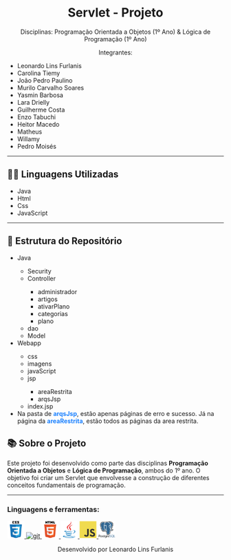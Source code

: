 <h1 align="center">Servlet - Projeto</h1>

<p align="center">
  Disciplinas: Programação Orientada a Objetos (1º Ano) & Lógica de Programação (1º Ano)
</p>

<p align="center">
  Integrantes:
  <ul>
    <li>Leonardo Lins Furlanis</li>
    <li>Carolina Tiemy</li>
    <li>João Pedro Paulino</li>
    <li>Murilo Carvalho Soares</li>
    <li>Yasmin Barbosa</li>
    <li>Lara Drielly</li>
    <li>Guilherme Costa</li>
    <li>Enzo Tabuchi</li>
    <li>Heitor Macedo</li>
    <li>Matheus</li>
    <li>Willamy</li>
    <li>Pedro Moisés</li>
  </ul>
</p>

<hr>

<h2>👨‍💻 Linguagens Utilizadas</h2>
<ul>
  <li>Java</li>
  <li>Html</li>
  <li>Css</li>
  <li>JavaScript</li>
</ul>


<hr>

<h2>📂 Estrutura do Repositório</h2>
<ul>
  <li>Java</li>
    <ul>
      <li>Security</li>
      <li>Controller</li>
        <ul>
          <li>administrador</li>
          <li>artigos</li>
          <li>ativarPlano</li>
          <li>categorias</li>
          <li>plano</li>
        </ul>
      <li>dao</li>
      <li>Model</li>
    </ul>
  <li>Webapp</li>
    <ul>
      <li>css</li>
      <li>imagens</li>
      <li>javaScript</li>
      <li>jsp</li>
        <ul>
          <li>areaRestrita</li>
          <li>arqsJsp</li>
        </ul>
      <li>index.jsp</li>
    </ul>
    <li style="list-style-type:disc">Na pasta de <strong style="color: #1b81ff">arqsJsp</strong>, estão apenas páginas de erro e sucesso. Já na página da <strong style="color: #1b81ff">areaRestrita</strong>, estão todos as páginas da area restrita.</li>
</ul>

<h2>📚 Sobre o Projeto</h2>
<p>
  Este projeto foi desenvolvido como parte das disciplinas <strong>Programação Orientada a Objetos</strong> e <strong>Lógica de Programação</strong>, 
  ambos do 1º ano. O objetivo foi criar um Servlet que envolvesse a construção de diferentes conceitos fundamentais de programação.
</p>

<hr>

<h3 align="left">Linguagens e ferramentas:</h3>
<p align="left"> <a href="https://www.w3schools.com/css/" target="_blank" rel="noreferrer"> <img src="https://raw.githubusercontent.com/devicons/devicon/master/icons/css3/css3-original-wordmark.svg" alt="css3" width="40" height="40"/> </a> <a href="https://git-scm.com/" target="_blank" rel="noreferrer"> <img src="https://www.vectorlogo.zone/logos/git-scm/git-scm-icon.svg" alt="git" width="40" height="40"/> </a> <a href="https://www.w3.org/html/" target="_blank" rel="noreferrer"> <img src="https://raw.githubusercontent.com/devicons/devicon/master/icons/html5/html5-original-wordmark.svg" alt="html5" width="40" height="40"/> </a> <a href="https://www.java.com" target="_blank" rel="noreferrer"> <img src="https://raw.githubusercontent.com/devicons/devicon/master/icons/java/java-original.svg" alt="java" width="40" height="40"/> </a> <a href="https://developer.mozilla.org/en-US/docs/Web/JavaScript" target="_blank" rel="noreferrer"> <img src="https://raw.githubusercontent.com/devicons/devicon/master/icons/javascript/javascript-original.svg" alt="javascript" width="40" height="40"/> </a> <a href="https://www.postgresql.org" target="_blank" rel="noreferrer"> <img src="https://raw.githubusercontent.com/devicons/devicon/master/icons/postgresql/postgresql-original-wordmark.svg" alt="postgresql" width="40" height="40"/> </a> </p>

<p align="center">
  Desenvolvido por Leonardo Lins Furlanis
</p>
